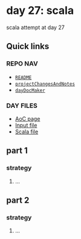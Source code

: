 # day 27: scala
scala attempt at day 27
## Quick links
### REPO NAV
* [`README`](./README.md)
* [`projectChangesAndNotes`](./projectChangesAndNotes.md)
* [`dayDocMaker`](./dayDocMaker.md)
### DAY FILES
* [AoC page](https://adventofcode.com/2023/day/27)
* [Input file](https://adventofcode.com/2023/day/27/input)
* [Scala file](../../src/main/scala/day27.scala)
## part 1
### strategy
1. ...
## part 2
### strategy
1. ...
